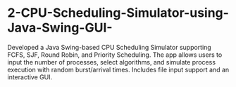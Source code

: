 # 2-CPU-Scheduling-Simulator-using-Java-Swing-GUI-
Developed a Java Swing-based CPU Scheduling Simulator supporting FCFS, SJF, Round Robin, and Priority Scheduling. The app allows users to input the number of processes, select algorithms, and simulate process execution with random burst/arrival times. Includes file input support and an interactive GUI.
